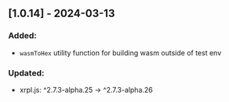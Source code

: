 ## [1.0.14] - 2024-03-13

### Added:
- `wasmToHex` utility function for building wasm outside of test env

### Updated:
- xrpl.js: ^2.7.3-alpha.25 -> ^2.7.3-alpha.26
